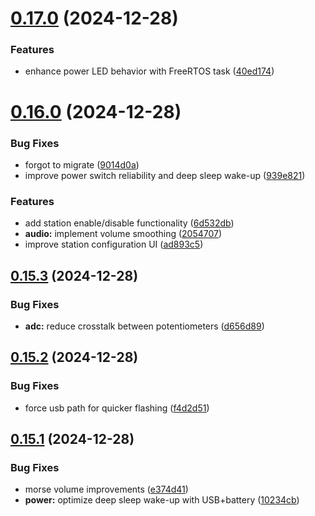 # [0.17.0](https://github.com/olipayne/Arduino-Morse-Radio/compare/v0.16.0...v0.17.0) (2024-12-28)


### Features

* enhance power LED behavior with FreeRTOS task ([40ed174](https://github.com/olipayne/Arduino-Morse-Radio/commit/40ed174dfbee5af9d326a76ef5409288fd8f53c6))



# [0.16.0](https://github.com/olipayne/Arduino-Morse-Radio/compare/v0.15.3...v0.16.0) (2024-12-28)


### Bug Fixes

* forgot to migrate ([9014d0a](https://github.com/olipayne/Arduino-Morse-Radio/commit/9014d0aa599449c36cbeb957b50106c0857d22b7))
* improve power switch reliability and deep sleep wake-up ([939e821](https://github.com/olipayne/Arduino-Morse-Radio/commit/939e82170dbf46deeba808d6f421f735a6ec969e))


### Features

* add station enable/disable functionality ([6d532db](https://github.com/olipayne/Arduino-Morse-Radio/commit/6d532dbaf752f026502f86f4bde700b757154303))
* **audio:** implement volume smoothing ([2054707](https://github.com/olipayne/Arduino-Morse-Radio/commit/2054707e2c7a1417f434ba86e77f7bd4dc4ac400))
* improve station configuration UI ([ad893c5](https://github.com/olipayne/Arduino-Morse-Radio/commit/ad893c580c0bfc273143bfa4160b126b883d8570))



## [0.15.3](https://github.com/olipayne/Arduino-Morse-Radio/compare/v0.15.2...v0.15.3) (2024-12-28)


### Bug Fixes

* **adc:** reduce crosstalk between potentiometers ([d656d89](https://github.com/olipayne/Arduino-Morse-Radio/commit/d656d89f9e45e5aa7009ad254d31342f63129318))



## [0.15.2](https://github.com/olipayne/Arduino-Morse-Radio/compare/v0.15.1...v0.15.2) (2024-12-28)


### Bug Fixes

* force usb path for quicker flashing ([f4d2d51](https://github.com/olipayne/Arduino-Morse-Radio/commit/f4d2d51e9a409d6decc25171f95ede13be3070b0))



## [0.15.1](https://github.com/olipayne/Arduino-Morse-Radio/compare/v0.15.0...v0.15.1) (2024-12-28)


### Bug Fixes

* morse volume improvements ([e374d41](https://github.com/olipayne/Arduino-Morse-Radio/commit/e374d41289ec2fac187640212f37a8b777ce084e))
* **power:** optimize deep sleep wake-up with USB+battery ([10234cb](https://github.com/olipayne/Arduino-Morse-Radio/commit/10234cb3644931879e945acb91b398da946c9cbf))



